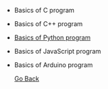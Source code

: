 * Basics of C program
* Basics of C++ program
* [Basics of Python program](python.md)
* Basics of JavaScript program
* Basics of Arduino program

  [Go Back](index.md)
